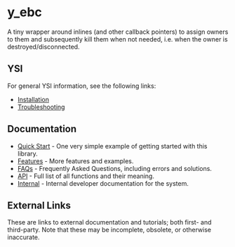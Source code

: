 # y_ebc

A tiny wrapper around inlines (and other callback pointers) to assign owners to them and subsequently kill them when not needed, i.e. when the owner is destroyed/disconnected.

## YSI

For general YSI information, see the following links:

* [Installation](../installation.md)
* [Troubleshooting](../troubleshooting.md)

## Documentation

* [Quick Start](y_ebc/quick-start.md) - One very simple example of getting started with this library.
* [Features](y_ebc/features.md) - More features and examples.
* [FAQs](y_ebc/faqs.md) - Frequently Asked Questions, including errors and solutions.
* [API](y_ebc/api.md) - Full list of all functions and their meaning.
* [Internal](y_ebc/internal.md) - Internal developer documentation for the system.

## External Links

These are links to external documentation and tutorials; both first- and third-party.  Note that these may be incomplete, obsolete, or otherwise inaccurate.


